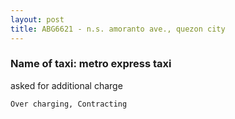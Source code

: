 ```yaml
---
layout: post
title: ABG6621 - n.s. amoranto ave., quezon city
---
```


### Name of taxi: metro express taxi

asked for additional charge

```Over charging, Contracting```
